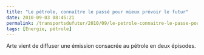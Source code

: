 ```yaml
---
title: "Le pétrole, connaître le passé pour mieux prévoir le futur"
date: 2010-09-03 08:45:21
permalink: /transportsdufutur/2010/09/le-petrole-connaitre-le-passe-pour-mieux-prevoir-le-futur.html
tags: [Energie, pétrole]
---
```


<p>Arte vient de diffuser une émission consacrée au pétrole en deux épisodes.</p> <p> </p>
